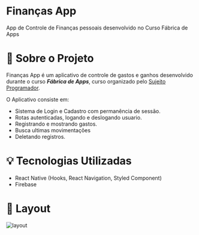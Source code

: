# Finanças App
App de Controle de Finanças pessoais desenvolvido no Curso Fábrica de Apps 

# 📱 Sobre o Projeto
Finanças App é um aplicativo de controle de gastos e ganhos desenvolvido durante o curso ***Fábrica de Apps***, curso organizado pelo 
[Sujeito Programador](https://sujeitoprogramador.com).

 O Aplicativo consiste em: 
 - Sistema de Login e Cadastro com permanência de sessão. 
 - Rotas autenticadas, logando e deslogando usuario.
 - Registrando e mostrando gastos.
 - Busca ultimas movimentações 
 - Deletando registros.
 
# 💡 Tecnologias Utilizadas
 - React Native (Hooks, React Navigation, Styled Component)
 - Firebase

# 🔖 Layout

![layout](https://user-images.githubusercontent.com/63119870/136493188-95d16064-74cb-4cbd-bc2a-3d15c9616b81.png)
